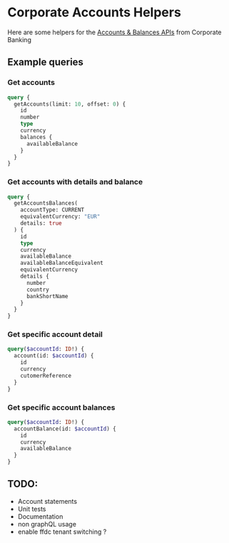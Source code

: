 # Corporate Accounts Helpers

Here are some helpers for the [Accounts & Balances APIs](https://developer.fusionfabric.cloud/api/corporate-accounteinfo-me-v1-831cb09d-cc10-4772-8ed5-8a6b72ec8e01/docs#operation/getAccountsForCustomerUser) from Corporate Banking

## Example queries

### Get accounts

```graphql
query {
  getAccounts(limit: 10, offset: 0) {
    id
    number
    type
    currency
    balances {
      availableBalance
    }
  }
}
```

### Get accounts with details and balance

```graphql
query {
  getAccountsBalances(
    accountType: CURRENT
    equivalentCurrency: "EUR"
    details: true
  ) {
    id
    type
    currency
    availableBalance
    availableBalanceEquivalent
    equivalentCurrency
    details {
      number
      country
      bankShortName
    }
  }
}
```

### Get specific account detail

```graphql
query($accountId: ID!) {
  account(id: $accountId) {
    id
    currency
    cutomerReference
  }
}
```

### Get specific account balances

```graphql
query($accountId: ID!) {
  accountBalance(id: $accountId) {
    id
    currency
    availableBalance
  }
}
```

## TODO:

- Account statements
- Unit tests
- Documentation
- non graphQL usage
- enable ffdc tenant switching ?
